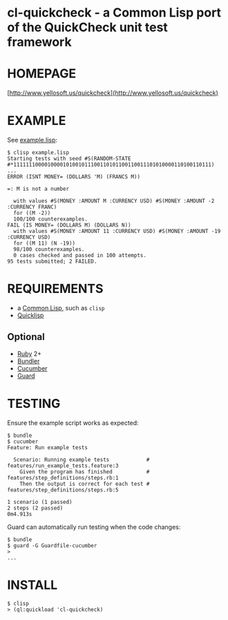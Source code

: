 # cl-quickcheck - a Common Lisp port of the QuickCheck unit test framework

# HOMEPAGE

[http://www.yellosoft.us/quickcheck](http://www.yellosoft.us/quickcheck)

# EXAMPLE

See [example.lisp](https://github.com/mcandre/cl-quickcheck/blob/master/example.lisp):

    $ clisp example.lisp 
    Starting tests with seed #S(RANDOM-STATE #*1111111000010000101001011100110101100110011101010000110100110111)
    ...
    ERROR (ISNT MONEY= (DOLLARS 'M) (FRANCS M))

    =: M is not a number

      with values #S(MONEY :AMOUNT M :CURRENCY USD) #S(MONEY :AMOUNT -2 :CURRENCY FRANC)
      for ((M -2))
      100/100 counterexamples.
    FAIL (IS MONEY= (DOLLARS M) (DOLLARS N))
      with values #S(MONEY :AMOUNT 11 :CURRENCY USD) #S(MONEY :AMOUNT -19 :CURRENCY USD)
      for ((M 11) (N -19))
      98/100 counterexamples.
      0 cases checked and passed in 100 attempts.
    95 tests submitted; 2 FAILED.

# REQUIREMENTS

* a [Common Lisp](http://www.cliki.net/Common%20Lisp%20implementation), such as `clisp`
* [Quicklisp](http://www.quicklisp.org/)

## Optional

* [Ruby](https://www.ruby-lang.org/) 2+
* [Bundler](http://bundler.io/)
* [Cucumber](http://cukes.info/)
* [Guard](http://guardgem.org/)

# TESTING

Ensure the example script works as expected:

    $ bundle
    $ cucumber
    Feature: Run example tests

      Scenario: Running example tests            # features/run_example_tests.feature:3
        Given the program has finished           # features/step_definitions/steps.rb:1
        Then the output is correct for each test # features/step_definitions/steps.rb:5

    1 scenario (1 passed)
    2 steps (2 passed)
    0m4.913s

Guard can automatically run testing when the code changes:

    $ bundle
    $ guard -G Guardfile-cucumber
    >
    ...

# INSTALL

    $ clisp
    > (ql:quickload 'cl-quickcheck)
